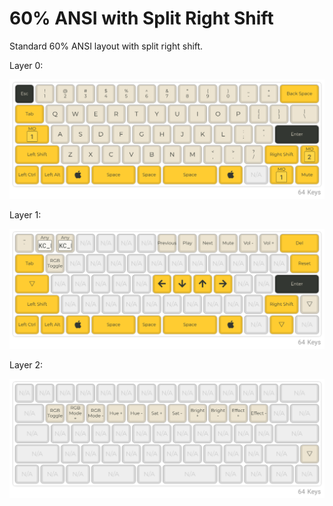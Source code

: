 # 60% ANSI with Split Right Shift

Standard 60% ANSI layout with split right shift.

Layer 0:

![layer0](layer0.png)

Layer 1:

![layer1](layer1.png)

Layer 2:

![layer2](layer2.png)

